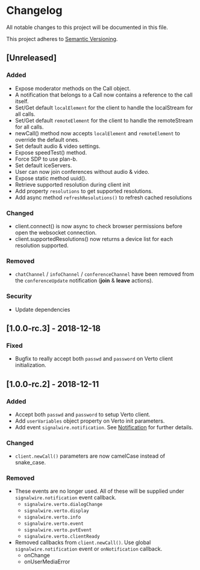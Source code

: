 # Changelog
All notable changes to this project will be documented in this file.

This project adheres to [Semantic Versioning](https://semver.org/spec/v2.0.0.html).

## [Unreleased]

### Added
- Expose moderator methods on the Call object.
- A notification that belongs to a Call now contains a reference to the call itself.
- Set/Get default `localElement` for the client to handle the localStream for all calls.
- Set/Get default `remoteElement` for the client to handle the remoteStream for all calls.
- newCall() method now accepts `localElement` and `remoteElement` to override the default ones.
- Set default audio & video settings.
- Expose speedTest() method.
- Force SDP to use plan-b.
- Set default iceServers.
- User can now join conferences without audio & video.
- Expose static method uuid().
- Retrieve supported resolution during client init
- Add property `resolutions` to get supported resolutions.
- Add async method `refreshResolutions()` to refresh cached resolutions
### Changed
- client.connect() is now async to check browser permissions before open the websocket connection.
- client.supportedResolutions() now returns a device list for each resolution supported.
### Removed
- `chatChannel` / `infoChannel` / `conferenceChannel` have been removed from the `conferenceUpdate` notification (**join** & **leave** actions).
### Security
- Update dependencies

## [1.0.0-rc.3] - 2018-12-18
### Fixed
- Bugfix to really accept both `passwd` and `password` on Verto client initialization.

## [1.0.0-rc.2] - 2018-12-11
### Added
- Accept both `passwd` and `password` to setup Verto client.
- Add `userVariables` object property on Verto init parameters.
- Add event `signalwire.notification`. See [Notification](https://github.com/signalwire/signalwire-client-js/wiki/Notification) for further details.
### Changed
- `client.newCall()` parameters are now camelCase instead of snake_case.
### Removed
- These events are no longer used. All of these will be supplied under `signalwire.notification` event callback.
  - `signalwire.verto.dialogChange`
  - `signalwire.verto.display`
  - `signalwire.verto.info`
  - `signalwire.verto.event`
  - `signalwire.verto.pvtEvent`
  - `signalwire.verto.clientReady`
- Removed callbacks from `client.newCall()`. Use global `signalwire.notification` event or `onNotification` callback.
  - onChange
  - onUserMediaError

<!---
### Added
### Changed
### Removed
### Fixed
### Security
-->
